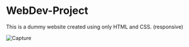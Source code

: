 # WebDev-Project
This is a dummy website created using only HTML and CSS. (responsive)



![Capture](https://user-images.githubusercontent.com/51867653/156349715-c3d9a76c-9812-439a-a700-037d0a6b6826.PNG)

